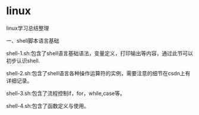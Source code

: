 # linux
linux学习总结整理

一、shell脚本语言基础

   shell-1.sh:包含了shell语言基础语法，变量定义，打印输出等内容，通过此节可以初步认识shell.
   
   shell-2.sh:包含了shell语言各种操作运算符的实例，需要注意的细节在csdn上有详细记录。
   
   shell-3.sh:包含了流程控制if，for，while,case等。
   
   shell-4.sh:包含了函数定义与使用。
